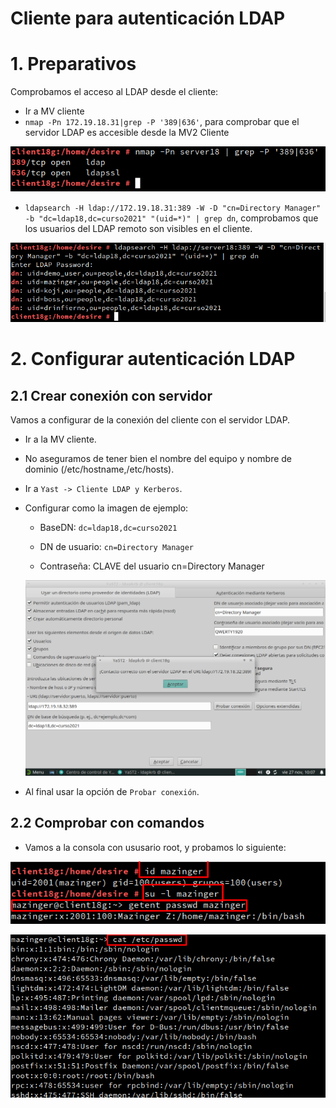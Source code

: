 # Cliente para autenticación LDAP

# 1. Preparativos

Comprobamos el acceso al LDAP desde el cliente:
- Ir a MV cliente
- `nmap -Pn 172.19.18.31|grep -P '389|636'`, para comprobar que el servidor LDAP es accesible desde la MV2 Cliente

![](./images/Screenshot_1.png)

- `ldapsearch -H ldap://172.19.18.31:389 -W -D "cn=Directory Manager" -b "dc=ldap18,dc=curso2021" "(uid=*)" | grep dn`, comprobamos que los usuarios del LDAP remoto son visibles en el cliente.

![](./images/Screenshot_2.png)

# 2. Configurar autenticación LDAP

## 2.1 Crear conexión con servidor

Vamos a configurar de la conexión del cliente con el servidor LDAP.

- Ir a la MV cliente.

- No aseguramos de tener bien el nombre del equipo y nombre de dominio (/etc/hostname,/etc/hosts).

- Ir a `Yast -> Cliente LDAP y Kerberos`.

- Configurar como la imagen de ejemplo:

  - BaseDN: `dc=ldap18,dc=curso2021`

  - DN de usuario: `cn=Directory Manager`

  - Contraseña: CLAVE del usuario cn=Directory Manager

  ![](./images/Screenshot_6.png)

- Al final usar la opción de `Probar conexión`.

## 2.2 Comprobar con comandos

- Vamos a la consola con ususario root, y probamos lo siguiente:

![](./images/Screenshot_4.png)


![](./images/Screenshot_5.png)
